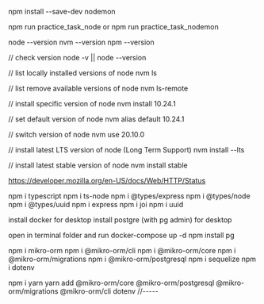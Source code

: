 npm install --save-dev nodemon

npm run practice_task_node or npm run practice_task_nodemon

node --version
nvm --version
npm --version

// check version
node -v || node --version

// list locally installed versions of node
nvm ls

// list remove available versions of node
nvm ls-remote

// install specific version of node
nvm install 10.24.1

// set default version of node
nvm alias default 10.24.1

// switch version of node
nvm use 20.10.0

// install latest LTS version of node (Long Term Support)
nvm install --lts

// install latest stable version of node
nvm install stable

https://developer.mozilla.org/en-US/docs/Web/HTTP/Status

npm i typescript
npm i ts-node
npm i @types/express
npm i @types/node
npm i @types/uuid
npm i express
npm i joi
npm i uuid

install docker for desktop
install postgre (with pg admin) for desktop

open in terminal folder and run docker-compose up -d
npm install pg

npm i mikro-orm
npm i @mikro-orm/cli
npm i @mikro-orm/core
npm i @mikro-orm/migrations
npm i @mikro-orm/postgresql
npm i sequelize
npm i dotenv

npm i yarn
yarn add @mikro-orm/core @mikro-orm/postgresql @mikro-orm/migrations @mikro-orm/cli dotenv //-----